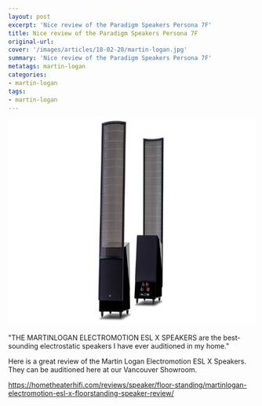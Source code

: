 ```yaml
---
layout: post
excerpt: 'Nice review of the Paradigm Speakers Persona 7F'
title: Nice review of the Paradigm Speakers Persona 7F
original-url:
cover: '/images/articles/18-02-20/martin-logan.jpg'
summary: 'Nice review of the Paradigm Speakers Persona 7F'
metatags: martin-logan
categories:
- martin-logan
tags:
- martin-logan
---
```

<div class="post-body entry-content" id="post-body-4174872115541856377" itemprop="description articleBody">
	<div style="text-align: left;">
		<img alt="" width="630" height="420" src="/images/articles/18-02-20/martin-logan.jpg"/>
		<p>"THE MARTINLOGAN ELECTROMOTION ESL X SPEAKERS are the best-sounding electrostatic speakers I have ever auditioned in my home."</p>
		<p>Here is a great review of the Martin Logan Electromotion ESL X Speakers.  They can be auditioned here at our Vancouver Showroom.</p>
		<p><a href="https://hometheaterhifi.com/reviews/speaker/floor-standing/martinlogan-electromotion-esl-x-floorstanding-speaker-review/">https://hometheaterhifi.com/reviews/speaker/floor-standing/martinlogan-electromotion-esl-x-floorstanding-speaker-review/</a></p>
	</div>